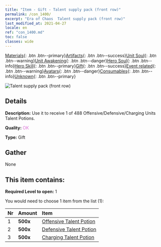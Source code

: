 ```yaml
---
title: "Item - Gift - Talent supply pack (front row)"
permalink: /con_1400/
excerpt: "Era of Chaos  Talent supply pack (front row)"
last_modified_at: 2021-04-27
locale: en
ref: "con_1400.md"
toc: false
classes: wide
---
```

 [Materials](/Items/){: .btn .btn--primary}[Artifacts](/Items/Artifacts/){: .btn .btn--success}[Unit Soul](/Items/UnitSoul/){: .btn .btn--warning}[Unit Awakening](/Items/UnitAwakening/){: .btn .btn--danger}[Hero Soul](/Items/HeroSoul/){: .btn .btn--info}[Hero Skill](/Items/HeroSkill/){: .btn .btn--primary}[Gift](/Items/Gift/){: .btn .btn--success}[Event related](/Items/Events/){: .btn .btn--warning}[Avatars](/Items/Avatars/){: .btn .btn--danger}[Consumables](/Items/Consumables/){: .btn .btn--info}[Unknown](/Items/Unknown/){: .btn .btn--primary}

 ![Talent supply pack (front row)](/images/t/i_907014.png)

## Details
 **Description:** Use it to receive 1 of 488 Offensive/Defensive/Charging Units Talent Potions.

 **Quality:** <span style="color: #DA70D6">OK</span>

 **Type:** Gift

## Gather

  None

## This item contains:

 **Required Level to open:** 1

 You would need to choose 1 item from the list (1):

  | Nr | Amount |     Item    |
  |:---|:-------|:------------|
  | 1 |  **500x** | [Offensive Talent Potion](/Items/con_786/) |  | 
  | 2 |  **500x** | [Defensive Talent Potion](/Items/con_787/) |  | 
  | 3 |  **500x** | [Charging Talent Potion](/Items/con_788/) |  | 
